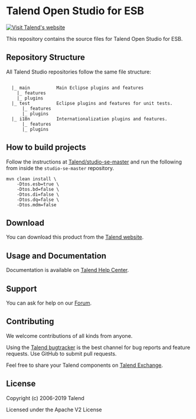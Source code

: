 # Talend Open Studio for ESB


[![Visit Talend's website](https://www.talend.com/wp-content/uploads/2016/07/talend-logo.png "Talend")](http://www.talend.com/)


This repository contains the source files for Talend Open Studio for ESB.


## Repository Structure

All Talend Studio repositories follow the same file structure:

```

  |_ main          Main Eclipse plugins and features
    |_ features
    |_ plugins
  |_ test          Eclipse plugins and features for unit tests.
      |_ features
      |_ plugins
  |_ i18n          Internationalization plugins and features.
      |_ features
      |_ plugins
```

## How to build projects

Follow the instructions at [Talend/studio-se-master](https://github.com/Talend/studio-se-master) and run the following from inside the `studio-se-master` repository.

```
mvn clean install \
    -Dtos.esb=true \
    -Dtos.bd=false \
    -Dtos.di=false \
    -Dtos.dq=false \
    -Dtos.mdm=false
```

## Download

You can download this product from the [Talend website](http://www.talend.com/download/talend-open-studio?qt-product_tos_download_new=3&utm_medium=communityext&utm_source=github&utm_campaign=tosesb).


## Usage and Documentation

Documentation is available on [Talend Help Center](http://help.talend.com/).


## Support

You can ask for help on our [Forum](http://www.talend.com/services/technical-support).


## Contributing

We welcome contributions of all kinds from anyone.

Using the [Talend bugtracker](http://jira.talendforge.org/) is the best channel for bug reports and feature requests. Use GitHub to submit pull requests.

Feel free to share your Talend components on [Talend Exchange](http://www.talendforge.org/exchange).

## License

Copyright (c) 2006-2019 Talend

Licensed under the Apache V2 License
